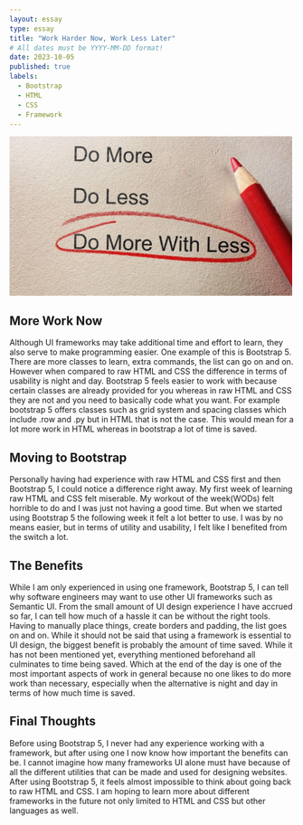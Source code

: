```yaml
---
layout: essay
type: essay
title: "Work Harder Now, Work Less Later"
# All dates must be YYYY-MM-DD format!
date: 2023-10-05
published: true
labels:
  - Bootstrap
  - HTML
  - CSS
  - Framework
---
```


<img width="500px" class="rounded float-start pe-4" src="../img/work.jpeg">


## More Work Now 
Although UI frameworks may take additional time and effort to learn, they also serve to make programming easier.  One example of this is Bootstrap 5.  There are more classes to learn, extra commands, the list can go on and on.  However when compared to raw HTML and CSS the difference in terms of usability is night and day.  Bootstrap 5 feels easier to work with because certain classes are already provided for you whereas in raw HTML and CSS they are not and you need to basically code what you want.  For example bootstrap 5 offers classes such as grid system and spacing classes which include .row and .py but in HTML that is not the case.  This would mean for a lot more work in HTML whereas in bootstrap a lot of time is saved.  

## Moving to Bootstrap
Personally having had experience with raw HTML and CSS first and then Bootstrap 5, I could notice a difference right away.  My first week of learning raw HTML and CSS felt miserable.  My workout of the week(WODs) felt horrible to do and I was just not having a good time.  But when we started using Bootstrap 5 the following week it felt a lot better to use.  I was by no means easier, but in terms of utility and usability, I felt like I benefited from the switch a lot.  

## The Benefits
While I am only experienced in using one framework, Bootstrap 5, I can tell why software engineers may want to use other UI frameworks such as Semantic UI.  From the small amount of UI design experience I have accrued so far, I can tell how much of a hassle it can be without the right tools.  Having to manually place things, create borders and padding, the list goes on and on.  While it should not be said that using a framework is essential to UI design, the biggest benefit is probably the amount of time saved.  While it has not been mentioned yet, everything mentioned beforehand all culminates to time being saved.  Which at the end of the day is one of the most important aspects of work in general because no one likes to do more work than necessary, especially when the alternative is night and day in terms of how much time is saved.

## Final Thoughts
Before using Bootstrap 5, I never had any experience working with a framework, but after using one I now know how important the benefits can be.  I cannot imagine how many frameworks UI alone must have because of all the different utilities that can be made and used for designing websites.  After using Bootstrap 5, it feels almost impossible to think about going back to raw HTML and CSS.  I am hoping to learn more about different frameworks in the future not only limited to HTML and CSS but other languages as well.
